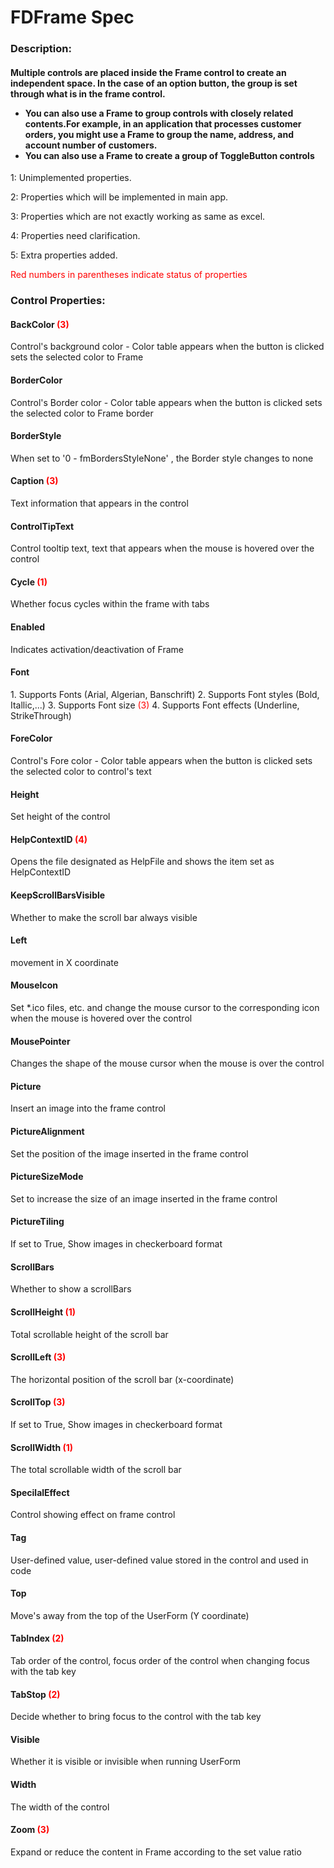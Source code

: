 # FDFrame Spec

<h3><b>Description:</b></h3>
<h4>Multiple controls are placed inside the Frame control to create an independent space.
In the case of an option button, the group is set through what is in the frame control.
	<ul>
    <li>You can also use a Frame to group controls with closely related contents.For example, in an application that processes customer orders, you might use a Frame to group the name, address, and account number of customers.</li>
    <li>You can also use a Frame to create a group of ToggleButton controls</li>
    </ul>
</h4>

<span>1: Unimplemented properties.</span>

<span>2: Properties which will be implemented in main app.</span>

<span>3: Properties which are not exactly working as same as excel.</span>

<span>4: Properties need clarification.</span>

<span>5: Extra properties added.</span>

<span style='color:red'>Red numbers in parentheses indicate status of properties</span>

<h3><b>Control Properties:</b></h3>

<h4>BackColor <span style='color:red'>(3)</span> </h4>
<span>Control's background color - Color table appears when the button is clicked sets the selected color to Frame</span>

<h4>BorderColor</h4>
<span>Control's Border color - Color table appears when the button is clicked sets the selected color to Frame border</span>

<h4>BorderStyle </h4>
<span>When set to '0 - fmBordersStyleNone' , the Border style changes to none</span>

<h4>Caption <span style='color:red'>(3)</span> </h4>
<span>Text information that appears in the control</span>

<h4>ControlTipText</h4>
<span>Control tooltip text, text that appears when the mouse is hovered over the control</span>

<h4>Cycle <span style='color:red'>(1)</span></h4>
<span>Whether focus cycles within the frame with tabs</span>

<h4>Enabled</h4>
<span>Indicates activation/deactivation of Frame</span>

<h4>Font</h4>
<span>1. Supports Fonts (Arial, Algerian, Banschrift)
2. Supports Font styles (Bold, Itallic,...)
3. Supports Font size <span style='color:red'>(3)</span>
4. Supports Font effects (Underline, StrikeThrough)</span>

<h4>ForeColor</h4>
<span>Control's Fore color - Color table appears when the button is clicked sets the selected color to control's text</span>

<h4>Height</h4>
<span>Set height of the control </span>

<h4>HelpContextID <span style='color:red'>(4)</span></h4>
<span> Opens the file designated as HelpFile and shows the item set as HelpContextID</span>

<h4>KeepScrollBarsVisible</h4>
<span>Whether to make the scroll bar always visible</span>

<h4>Left</h4>
<span>movement in X coordinate</span>

<h4>MouseIcon</h4>
<span>Set *.ico files, etc. and change the mouse cursor to the corresponding icon when the mouse is hovered over the control</span>

<h4>MousePointer</h4>
<span>Changes the shape of the mouse cursor when the mouse is over the control </span>

<h4>Picture</h4>
<span>Insert an image into the frame control</span>

<h4>PictureAlignment</h4>
<span>Set the position of the image inserted in the frame control</span>

<h4>PictureSizeMode</h4>
<span>Set to increase the size of an image inserted in the frame control</span>

<h4>PictureTiling</h4>
<span>If set to True, Show images in checkerboard format</span>

<h4>ScrollBars</h4>
<span>Whether to show a scrollBars</span>

<h4>ScrollHeight <span style='color:red'>(1)</span></h4>
<span>Total scrollable height of the scroll bar</span>

<h4>ScrollLeft <span style='color:red'>(3)</span></h4>
<span>The horizontal position of the scroll bar (x-coordinate)</span>

<h4>ScrollTop <span style='color:red'>(3)</span></h4>
<span>If set to True, Show images in checkerboard format</span>

<h4>ScrollWidth <span style='color:red'>(1)</span></h4>
<span>The total scrollable width of the scroll bar</span>

<h4>SpecilalEffect</h4>
<span>Control showing effect on frame control</span>

<h4>Tag </h4>
<span>User-defined value, user-defined value stored in the control and used in code </span>

<h4>Top</h4>
<span>Move's away from the top of the UserForm (Y coordinate)</span>

<h4>TabIndex <span style='color:red'>(2)</span></h4>
<span>Tab order of the control, focus order of the control when changing focus with the tab key</span>

<h4>TabStop <span style='color:red'>(2)</span></h4>
<span>Decide whether to bring focus to the control with the tab key </span>

<h4>Visible</h4>
<span>Whether it is visible or invisible when running UserForm</span>

<h4>Width </h4>
<span>The width of the control</span>

<h4>Zoom <span style='color:red'>(3)</span> </h4>
<span>Expand or reduce the content in Frame according to the set value ratio</span>
